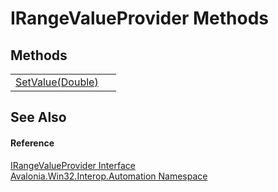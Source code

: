 # IRangeValueProvider Methods




## Methods
<table>
<tr>
<td><a href="M_Avalonia_Win32_Interop_Automation_IRangeValueProvider_SetValue">SetValue(Double)</a></td>
<td> </td>
</tr>
</table>

## See Also


#### Reference
<a href="T_Avalonia_Win32_Interop_Automation_IRangeValueProvider">IRangeValueProvider Interface</a>  
<a href="N_Avalonia_Win32_Interop_Automation">Avalonia.Win32.Interop.Automation Namespace</a>  

